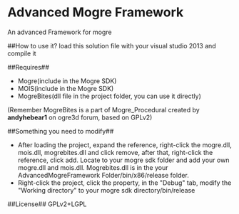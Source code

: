  Advanced Mogre Framework
=============
An advanced Framework for mogre

##How to use it?
load this solution file with your visual studio 2013 and compile it

##Requires##
* Mogre(include in the Mogre SDK)
* MOIS(include in the Mogre SDK)
* MogreBites(dll file in the project folder, you can use it directly)
<p>(Remember MogreBites is a part of Mogre_Procedural created by <b>andyhebear1</b> on ogre3d forum, based on GPLv2)

##Something you need to modify##
* After loading the project, expand the reference, right-click the mogre.dll, mois.dll, mogrebites.dll and click remove, after that, right-click the reference, click add. Locate to your mogre sdk folder and add your own mogre.dll and mois.dll. Mogrebites.dll is in the your AdvancedMogreFramework Folder/bin/x86/release folder.
* Right-click the project, click the property, in the "Debug" tab, modify the "Working directory" to your mogre sdk directory/bin/release

##License##
GPLv2+LGPL
